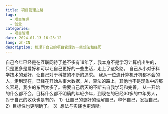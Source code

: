 ```yaml
---
title: 项目管理之路
tags:
  - 项目管理
  - 创业
categories:
  - 项目管理
date: 2024-01-13 16:23:12
lang: zh-CN
description: 梳理下自己的项目管理的一些想法和经历
---
```

自己今年已经是在互联网待了差不多有18年了，我本身不是学习计算机出生的，只是更多是爱好和可以让自己更好的一些生活，走上了这条路。
自己从小对于科学技术的爱好，让自己对于科技的不断的追求。
我从一位连计算机开机都不会的人，走到现在，已经在开始从事大数据，AI，算法的路上，其他也不是现象中的那么容易，我少的东西太多了。需要自己后天的不断去自我学习和完善。
从一开始的什么都不会，目标什么都不明确的年轻少年，到现在的已经30多的中年男人，对于自己的收获也是有的。
1）让自己的更好的理解自己，释怀自己，发掘自己。
2）目标性也更明确了。
3）想法与实践也更清晰。